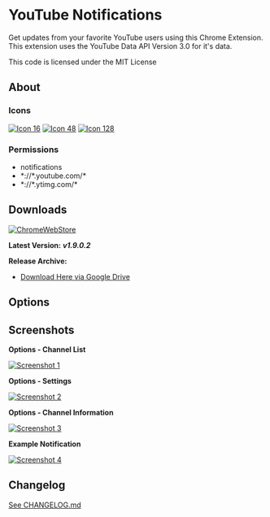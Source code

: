 # YouTube Notifications #

Get updates from your favorite YouTube users using this Chrome Extension. This extension uses the YouTube Data API Version 3.0 for it's data.

This code is licensed under the MIT License

## About

### Icons
[![Icon 16](https://raw.githubusercontent.com/Wassup789/Youtube-Notifications/master/img/16.png)](https://raw.githubusercontent.com/Wassup789/Youtube-Notifications/master/img/16.png)
[![Icon 48](https://raw.githubusercontent.com/Wassup789/Youtube-Notifications/master/img/48.png)](https://raw.githubusercontent.com/Wassup789/Youtube-Notifications/master/img/48.png)
[![Icon 128](https://raw.githubusercontent.com/Wassup789/Youtube-Notifications/master/img/128.png)](https://raw.githubusercontent.com/Wassup789/Youtube-Notifications/master/img/128.png)

### Permissions
 - notifications
 - \*://\*.youtube.com/\*
 - \*://\*.ytimg.com/\*

## Downloads

[![ChromeWebStore](https://raw.githubusercontent.com/Wassup789/Youtube-Notifications/master/img/chromewebstore.png)](https://chrome.google.com/webstore/detail/youtube-notifications/cilgbgkmanbbecbjihnbpeaoodmgchom)

**Latest Version:** ***v1.9.0.2***

**Release Archive:**

 - [Download Here via Google Drive][Dld_Archive]

## Options

## Screenshots
**Options - Channel List**

[![Screenshot 1](http://i.imgur.com/DMqcsFg.png)](http://i.imgur.com/DMqcsFg.png)

**Options - Settings**

[![Screenshot 2](http://i.imgur.com/CIXlMxn.png)](http://i.imgur.com/CIXlMxn.png)

**Options - Channel Information**

[![Screenshot 3](http://i.imgur.com/xiHQo9Y.png)](http://i.imgur.com/xiHQo9Y.png)

**Example Notification**

[![Screenshot 4](http://i.imgur.com/B3sSnsb.png)](http://i.imgur.com/B3sSnsb.png)

## Changelog
[See CHANGELOG.md][CLog.md]


  [Dld_Latest_GD]: http://goo.gl/YLdcXX
  [Dld_Latest_DB]: http://db.orangedox.com/VVgMh12Eb47lnY0WyK/Youtube_Notifications_v1.0.9.1.crx
  [Dld_Archive]: https://goo.gl/0sGIfC
  
  [CLog.md]: https://github.com/Wassup789/Youtube-Notifications/blob/master/CHANGELOG.md
